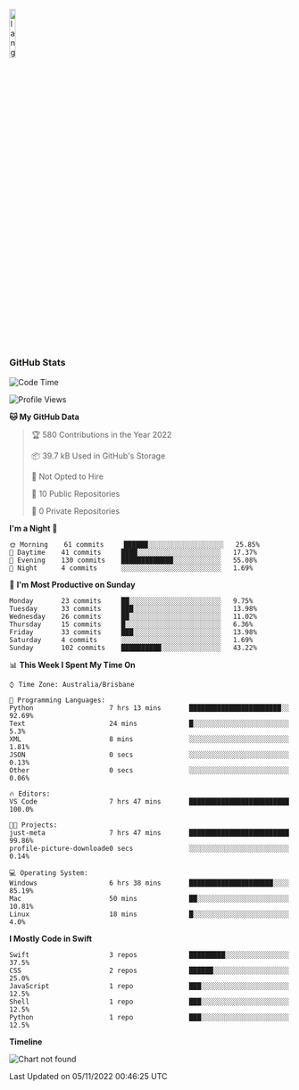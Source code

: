<p align="left"><img width=15%" src="https://github.com/alansmathew/alansmathew/raw/master/lang.gif" alt="lang image here" /></p>

# <h3 align="left">GitHub Stats</h3>

<!--START_SECTION:waka-->
![Code Time](http://img.shields.io/badge/Code%20Time-83%20hrs%2016%20mins-blue)

![Profile Views](http://img.shields.io/badge/Profile%20Views-0-blue)

**🐱 My GitHub Data** 

> 🏆 580 Contributions in the Year 2022
 > 
> 📦 39.7 kB Used in GitHub's Storage 
 > 
> 🚫 Not Opted to Hire
 > 
> 📜 10 Public Repositories 
 > 
> 🔑 0 Private Repositories  
 > 
**I'm a Night 🦉** 

```text
🌞 Morning    61 commits     ██████░░░░░░░░░░░░░░░░░░░   25.85% 
🌆 Daytime    41 commits     ████░░░░░░░░░░░░░░░░░░░░░   17.37% 
🌃 Evening    130 commits    █████████████░░░░░░░░░░░░   55.08% 
🌙 Night      4 commits      ░░░░░░░░░░░░░░░░░░░░░░░░░   1.69%

```
📅 **I'm Most Productive on Sunday** 

```text
Monday       23 commits     ██░░░░░░░░░░░░░░░░░░░░░░░   9.75% 
Tuesday      33 commits     ███░░░░░░░░░░░░░░░░░░░░░░   13.98% 
Wednesday    26 commits     ██░░░░░░░░░░░░░░░░░░░░░░░   11.02% 
Thursday     15 commits     █░░░░░░░░░░░░░░░░░░░░░░░░   6.36% 
Friday       33 commits     ███░░░░░░░░░░░░░░░░░░░░░░   13.98% 
Saturday     4 commits      ░░░░░░░░░░░░░░░░░░░░░░░░░   1.69% 
Sunday       102 commits    ██████████░░░░░░░░░░░░░░░   43.22%

```


📊 **This Week I Spent My Time On** 

```text
⌚︎ Time Zone: Australia/Brisbane

💬 Programming Languages: 
Python                   7 hrs 13 mins       ███████████████████████░░   92.69% 
Text                     24 mins             █░░░░░░░░░░░░░░░░░░░░░░░░   5.3% 
XML                      8 mins              ░░░░░░░░░░░░░░░░░░░░░░░░░   1.81% 
JSON                     0 secs              ░░░░░░░░░░░░░░░░░░░░░░░░░   0.13% 
Other                    0 secs              ░░░░░░░░░░░░░░░░░░░░░░░░░   0.06%

🔥 Editors: 
VS Code                  7 hrs 47 mins       █████████████████████████   100.0%

🐱‍💻 Projects: 
just-meta                7 hrs 47 mins       █████████████████████████   99.86% 
profile-picture-downloade0 secs              ░░░░░░░░░░░░░░░░░░░░░░░░░   0.14%

💻 Operating System: 
Windows                  6 hrs 38 mins       █████████████████████░░░░   85.19% 
Mac                      50 mins             ██░░░░░░░░░░░░░░░░░░░░░░░   10.81% 
Linux                    18 mins             █░░░░░░░░░░░░░░░░░░░░░░░░   4.0%

```

**I Mostly Code in Swift** 

```text
Swift                    3 repos             █████████░░░░░░░░░░░░░░░░   37.5% 
CSS                      2 repos             ██████░░░░░░░░░░░░░░░░░░░   25.0% 
JavaScript               1 repo              ███░░░░░░░░░░░░░░░░░░░░░░   12.5% 
Shell                    1 repo              ███░░░░░░░░░░░░░░░░░░░░░░   12.5% 
Python                   1 repo              ███░░░░░░░░░░░░░░░░░░░░░░   12.5%

```


**Timeline**

![Chart not found](https://raw.githubusercontent.com/samh06/samh06/master/charts/bar_graph.png) 


 Last Updated on 05/11/2022 00:46:25 UTC
<!--END_SECTION:waka-->
